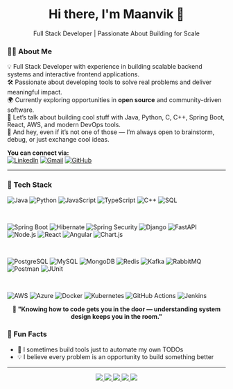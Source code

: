 <h1 align="center">Hi there, I'm Maanvik 👋</h1>
<p align="center">
  Full Stack Developer | Passionate About Building for Scale
</p>


### 👨‍💻 About Me

💡 Full Stack Developer with experience in building scalable backend systems and interactive frontend applications.  
🛠️ Passionate about developing tools to solve real problems and deliver meaningful impact.  
🌍  Currently exploring opportunities in **open source** and community-driven software.  
🔗 Let’s talk about building cool stuff with Java, Python, C, C++, Spring Boot, React, AWS, and modern DevOps tools.                                            
💬 And hey, even if it’s not one of those — I’m always open to brainstorm, debug, or just exchange cool ideas.

**You can connect via:**  
[![LinkedIn](https://img.shields.io/badge/LinkedIn-blue?logo=linkedin&logoColor=white)](https://linkedin.com/in/maanvik-t)
[![Gmail](https://img.shields.io/badge/Gmail-red?logo=gmail&logoColor=white)](mailto:maanvik.thodupunuri@gmail.com)
[![GitHub](https://img.shields.io/badge/GitHub-181717?logo=github&logoColor=white)](https://github.com/maanvik)

---

### 🧰 Tech Stack

![Java](https://img.shields.io/badge/Java-ED8B00?style=flat&logo=openjdk&logoColor=white)
![Python](https://img.shields.io/badge/Python-3670A0?style=flat&logo=python&logoColor=white)
![JavaScript](https://img.shields.io/badge/JavaScript-F7DF1E?style=flat&logo=javascript&logoColor=black)
![TypeScript](https://img.shields.io/badge/TypeScript-3178C6?style=flat&logo=typescript&logoColor=white)
![C++](https://img.shields.io/badge/C++-00599C?style=flat&logo=cplusplus&logoColor=white)
![SQL](https://img.shields.io/badge/SQL-4479A1?style=flat&logo=mysql&logoColor=white)

<br/>

![Spring Boot](https://img.shields.io/badge/Spring%20Boot-6DB33F?style=flat&logo=spring-boot&logoColor=white)
![Hibernate](https://img.shields.io/badge/Hibernate-59666C?style=flat&logo=hibernate&logoColor=white)
![Spring Security](https://img.shields.io/badge/Spring%20Security-6DB33F?style=flat&logo=spring&logoColor=white)
![Django](https://img.shields.io/badge/Django-092E20?style=flat&logo=django&logoColor=white)
![FastAPI](https://img.shields.io/badge/FastAPI-009688?style=flat&logo=fastapi&logoColor=white)
![Node.js](https://img.shields.io/badge/Node.js-339933?style=flat&logo=nodedotjs&logoColor=white)
![React](https://img.shields.io/badge/React-61DAFB?style=flat&logo=react&logoColor=black)
![Angular](https://img.shields.io/badge/Angular-DD0031?style=flat&logo=angular&logoColor=white)
![Chart.js](https://img.shields.io/badge/Chart.js-F5788D?style=flat&logo=chartdotjs&logoColor=white)


<br/>

![PostgreSQL](https://img.shields.io/badge/PostgreSQL-4169E1?style=flat&logo=postgresql&logoColor=white)
![MySQL](https://img.shields.io/badge/MySQL-4479A1?style=flat&logo=mysql&logoColor=white)
![MongoDB](https://img.shields.io/badge/MongoDB-47A248?style=flat&logo=mongodb&logoColor=white)
![Redis](https://img.shields.io/badge/Redis-DC382D?style=flat&logo=redis&logoColor=white)
![Kafka](https://img.shields.io/badge/Kafka-231F20?style=flat&logo=apachekafka&logoColor=white)
![RabbitMQ](https://img.shields.io/badge/RabbitMQ-FF6600?style=flat&logo=rabbitmq&logoColor=white)
![Postman](https://img.shields.io/badge/Postman-FF6C37?style=flat&logo=postman&logoColor=white)
![JUnit](https://img.shields.io/badge/JUnit-25A162?style=flat&logo=junit5&logoColor=white)

<br/>

![AWS](https://img.shields.io/badge/AWS-232F3E?style=flat&logo=amazonaws&logoColor=white)
![Azure](https://img.shields.io/badge/Azure-0078D4?style=flat&logo=microsoft-azure&logoColor=white)
![Docker](https://img.shields.io/badge/Docker-2496ED?style=flat&logo=docker&logoColor=white)
![Kubernetes](https://img.shields.io/badge/Kubernetes-326CE5?style=flat&logo=kubernetes&logoColor=white)
![GitHub Actions](https://img.shields.io/badge/GitHub%20Actions-2088FF?style=flat&logo=github-actions&logoColor=white)
![Jenkins](https://img.shields.io/badge/Jenkins-D24939?style=flat&logo=jenkins&logoColor=white)


<p align="center"><strong>🧩 "Knowing how to code gets you in the door — understanding system design keeps you in the room."</strong></p>





### 🎉 Fun Facts
 
- 🤖 I sometimes build tools just to automate my own TODOs  
- 💡 I believe every problem is an opportunity to build something better  

---

<p align="center">
  <a href="mailto:maanvik.thodupunuri@gmail.com" target="_blank">
    <img src="https://img.shields.io/badge/Gmail-D14836?style=for-the-badge&logo=gmail&logoColor=white" />
  </a>
  <a href="https://linkedin.com/in/maanvik-t" target="_blank">
    <img src="https://img.shields.io/badge/LinkedIn-0A66C2?style=for-the-badge&logo=linkedin&logoColor=white" />
  </a>
  <a href="https://github.com/maanvik" target="_blank">
    <img src="https://img.shields.io/badge/GitHub-181717?style=for-the-badge&logo=github&logoColor=white" />
  </a>
  <a href="https://leetcode.com/maanvik/" target="_blank">
    <img src="https://img.shields.io/badge/LeetCode-FFA116?style=for-the-badge&logo=leetcode&logoColor=white" />
  </a>
  <a href="https://maanvik.me" target="_blank">
    <img src="https://img.shields.io/badge/Portfolio-000000?style=for-the-badge&logo=vercel&logoColor=white" />
  </a>
</p>



